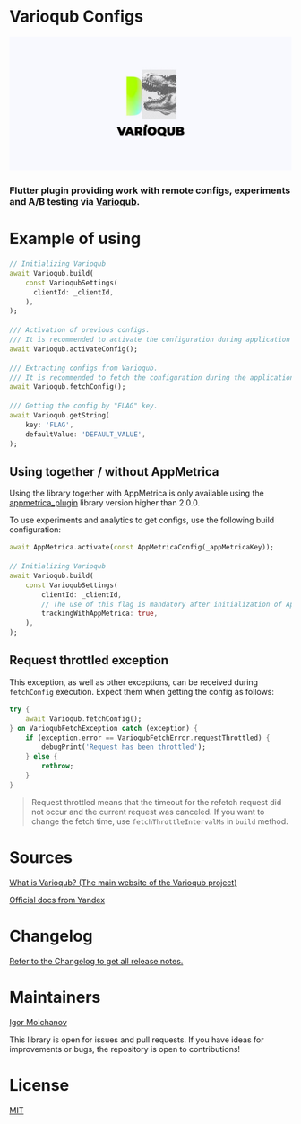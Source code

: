 # Varioqub Configs

<img src="https://raw.githubusercontent.com/meg4cyberc4t/varioqub_configs/main/.github/images/vq_background.jpg" />

### Flutter plugin providing work with remote configs, experiments and A/B testing via <a href="https://varioqub.ru/">Varioqub</a>.

# Example of using

```dart
// Initializing Varioqub
await Varioqub.build(
    const VarioqubSettings(
      clientId: _clientId,
    ),
);

/// Activation of previous configs.
/// It is recommended to activate the configuration during application startup.
await Varioqub.activateConfig();

/// Extracting configs from Varioqub.
/// It is recommended to fetch the configuration during the application without waiting.
await Varioqub.fetchConfig();

/// Getting the config by "FLAG" key.
await Varioqub.getString(
    key: 'FLAG',
    defaultValue: 'DEFAULT_VALUE',
);
```

## Using together / without AppMetrica

Using the library together with AppMetrica is only available using the [appmetrica_plugin](https://pub.dev/packages/appmetrica_plugin) library version higher than 2.0.0.

To use experiments and analytics to get configs, use the following build configuration:

```dart
await AppMetrica.activate(const AppMetricaConfig(_appMetricaKey));

// Initializing Varioqub
await Varioqub.build(
    const VarioqubSettings(
        clientId: _clientId,
        // The use of this flag is mandatory after initialization of AppMetrica
        trackingWithAppMetrica: true,
    ),
);
```

## Request throttled exception

This exception, as well as other exceptions, can be received during `fetchConfig` execution. Expect them when getting the config as follows:

```dart
try {
    await Varioqub.fetchConfig();
} on VarioqubFetchException catch (exception) {
    if (exception.error == VarioqubFetchError.requestThrottled) {
        debugPrint('Request has been throttled');
    } else {
        rethrow;
    }
}
```

> Request throttled means that the timeout for the refetch request did not occur and the current request was canceled. If you want to change the fetch time, use `fetchThrottleIntervalMs` in `build` method.

# Sources

[What is Varioqub? (The main website of the Varioqub project)](https://varioqub.ru/)

[Official docs from Yandex](https://yandex.ru/support2/varioqub-app/ru/)

# Changelog

[Refer to the Changelog to get all release notes.](https://github.com/meg4cyberc4t/varioqub_configs/blob/main/CHANGELOG.md)

# Maintainers

[Igor Molchanov](https://github.com/meg4cyberc4t)

This library is open for issues and pull requests. If you have ideas for improvements or bugs, the repository is open to contributions!

# License

[MIT](https://opensource.org/license/mit/)
